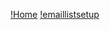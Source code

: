 [!Home](https://github.com/murd001/JobOpportunityBoost/blob/main/J.O.B.Screenshots/home.png?raw=true)
[!emaillistsetup](https://github.com/murd001/JobOpportunityBoost/blob/main/J.O.B.Screenshots/emailsetup.png?raw=true)
